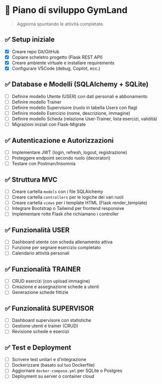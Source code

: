 # 📌 Piano di sviluppo GymLand
> Aggiorna spuntando le attività completate.

## ✅ Setup iniziale
- [x] Creare repo Git/GitHub
- [x] Copiare scheletro progetto (Flask REST API)
- [x] Creare ambiente virtuale e installare requirements
- [x] Configurare VSCode (debug, Copilot, ecc.)

## ✅ Database e Modelli (SQLAlchemy + SQLite)
- [ ] Definire modello Utente (USER) con dati personali e abbonamento
- [ ] Definire modello Trainer
- [ ] Definire modello Supervisore (ruolo in tabella Users con flag)
- [ ] Definire modello Esercizio (nome, descrizione, immagine)
- [ ] Definire modello Scheda (relazione User-Trainer, lista esercizi, validità)
- [ ] Migrazioni iniziali con Flask-Migrate

## ✅ Autenticazione e Autorizzazioni
- [ ] Implementare JWT (login, refresh, logout, registrazione)
- [ ] Proteggere endpoint secondo ruolo (decoratori)
- [ ] Testare con Postman/Insomnia

## ✅ Struttura MVC
- [ ] Creare cartella `models` con i file SQLAlchemy
- [ ] Creare cartella `controllers` per le logiche dei vari ruoli
- [ ] Creare cartella `views` per i template HTML (Flask render_template)
- [ ] Integrare Bootstrap o Tailwind per frontend responsive
- [ ] Implementare rotte Flask che richiamano i controller

## ✅ Funzionalità USER
- [ ] Dashboard utente con scheda allenamento attiva
- [ ] Funzione per segnare esercizio completato
- [ ] Calendario attività personali

## ✅ Funzionalità TRAINER
- [ ] CRUD esercizi (con upload immagine)
- [ ] Creazione e assegnazione schede a utenti
- [ ] Generazione schede fittizie

## ✅ Funzionalità SUPERVISOR
- [ ] Dashboard supervisore con statistiche
- [ ] Gestione utenti e trainer (CRUD)
- [ ] Revisione schede e esercizi

## ✅ Test e Deployment
- [ ] Scrivere test unitari e d’integrazione
- [ ] Dockerizzare (basato sul tuo Dockerfile)
- [ ] Aggiornare `docker-compose.yml` per SQLite o Postgres
- [ ] Deployment su server o container cloud
